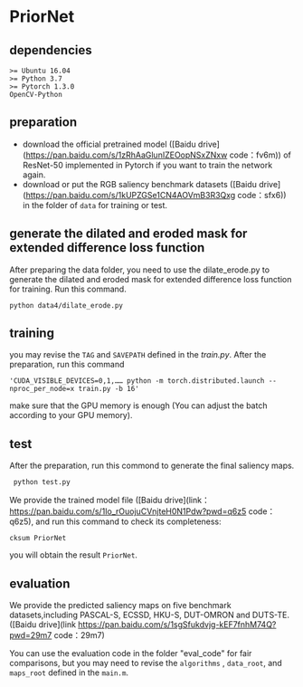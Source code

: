 # PriorNet


## dependencies 
```
>= Ubuntu 16.04 
>= Python 3.7
>= Pytorch 1.3.0
OpenCV-Python
```

## preparation 
- download the official pretrained model ([Baidu drive](https://pan.baidu.com/s/1zRhAaGlunIZEOopNSxZNxw 
code：fv6m)) of ResNet-50 implemented in Pytorch if you want to train the network again.
- download or put the RGB saliency benchmark datasets ([Baidu drive](https://pan.baidu.com/s/1kUPZGSe1CN4AOVmB3R3Qxg 
code：sfx6)) in the folder of `data` for training or test.


## generate the dilated and eroded mask for extended difference loss function
After preparing the data folder, you need to use the dilate_erode.py to generate the dilated and eroded mask for extended difference loss function for training. Run this command.
```
python data4/dilate_erode.py
```

## training
you may revise the `TAG` and `SAVEPATH` defined in the *train.py*. After the preparation, run this command 
```
'CUDA_VISIBLE_DEVICES=0,1,…… python -m torch.distributed.launch --nproc_per_node=x train.py -b 16'
```
make sure that the GPU memory is enough (You can adjust the batch according to your GPU memory).

## test
After the preparation, run this commond to generate the final saliency maps.
```
 python test.py 
```

We provide the trained model file ([Baidu drive](link：https://pan.baidu.com/s/1Io_rOuojuCVnjteH0N1Pdw?pwd=q6z5 code：q6z5), and run this command to check its completeness:
```
cksum PriorNet 
```
you will obtain the result `PriorNet`.

## evaluation

We provide the predicted saliency maps on five benchmark datasets,including PASCAL-S, ECSSD, HKU-S, DUT-OMRON and DUTS-TE. ([Baidu drive](link https://pan.baidu.com/s/1sgSfukdvjg-kEF7fnhM74Q?pwd=29m7 code：29m7)

You can use the evaluation code in the folder  "eval_code" for fair comparisons, but you may need to revise the `algorithms` , `data_root`, and `maps_root` defined in the `main.m`. 
